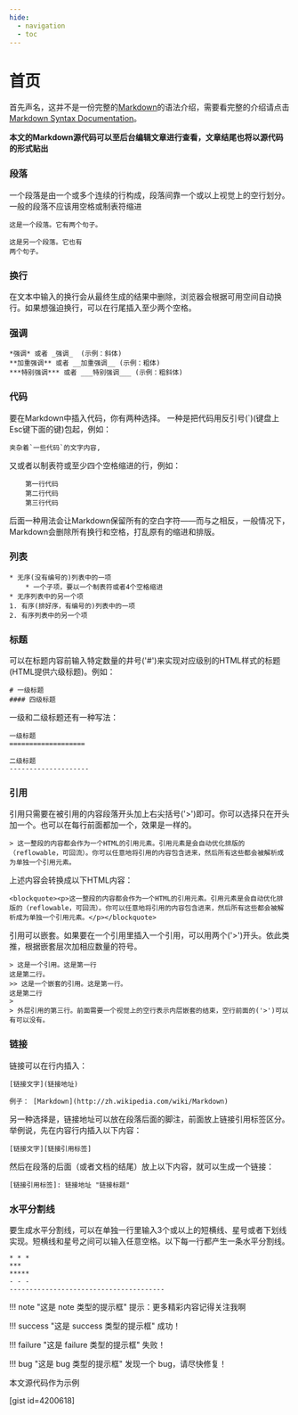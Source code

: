 ```yaml
---
hide:
  - navigation
  - toc
---
```


# 首页
首先声名，这并不是一份完整的[Markdown][1]的语法介绍，需要看完整的介绍请点击[Markdown Syntax Documentation][2]。

**本文的Markdown源代码可以至后台编辑文章进行查看，文章结尾也将以源代码的形式贴出**

### 段落

一个段落是由一个或多个连续的行构成，段落间靠一个或以上视觉上的空行划分。一般的段落不应该用空格或制表符缩进

    这是一个段落。它有两个句子。
    
    这是另一个段落。它也有 
    两个句子。
    

### 换行

在文本中输入的换行会从最终生成的结果中删除，浏览器会根据可用空间自动换行。如果想强迫换行，可以在行尾插入至少两个空格。

### 强调

    *强调* 或者 _强调_  (示例：斜体)
    **加重强调** 或者 __加重强调__ (示例：粗体)
    ***特别强调*** 或者 ___特别强调___ (示例：粗斜体)
    

### 代码

要在Markdown中插入代码，你有两种选择。 一种是把代码用反引号(`)(键盘上Esc键下面的键)包起，例如：

    夹杂着`一些代码`的文字内容,
    

又或者以制表符或至少四个空格缩进的行，例如：

        第一行代码
        第二行代码
        第三行代码
    

后面一种用法会让Markdown保留所有的空白字符——而与之相反，一般情况下，Markdown会删除所有换行和空格，打乱原有的缩进和排版。

### 列表

    * 无序(没有编号的)列表中的一项
        * 一个子项，要以一个制表符或者4个空格缩进
    * 无序列表中的另一个项
    1. 有序(排好序，有编号的)列表中的一项
    2. 有序列表中的另一个项
    

### 标题

可以在标题内容前输入特定数量的井号('#')来实现对应级别的HTML样式的标题(HTML提供六级标题)。例如：

    # 一级标题
    #### 四级标题
    

一级和二级标题还有一种写法：

    一级标题
    ===================
    
    二级标题
    --------------------
    

### 引用

引用只需要在被引用的内容段落开头加上右尖括号('>')即可。你可以选择只在开头加一个。也可以在每行前面都加一个，效果是一样的。

    > 这一整段的内容都会作为一个HTML的引用元素。引用元素是会自动优化排版的（reflowable，可回流）。你可以任意地将引用的内容包含进来，然后所有这些都会被解析成为单独一个引用元素。
    

上述内容会转换成以下HTML内容：

    <blockquote><p>这一整段的内容都会作为一个HTML的引用元素。引用元素是会自动优化排版的（reflowable，可回流）。你可以任意地将引用的内容包含进来，然后所有这些都会被解析成为单独一个引用元素。</p></blockquote>
    

引用可以嵌套。如果要在一个引用里插入一个引用，可以用两个('>')开头。依此类推，根据嵌套层次加相应数量的符号。

    > 这是一个引用。这是第一行
    这是第二行。
    >> 这是一个嵌套的引用。这是第一行。
    这是第二行
    > 
    > 外层引用的第三行。前面需要一个视觉上的空行表示内层嵌套的结束，空行前面的('>')可以有可以没有。
    

### 链接

链接可以在行内插入：

    [链接文字](链接地址)
    
    例子： [Markdown](http://zh.wikipedia.com/wiki/Markdown)
    

另一种选择是，链接地址可以放在段落后面的脚注，前面放上链接引用标签区分。举例说，先在内容行内插入以下内容：

    [链接文字][链接引用标签]
    

然后在段落的后面（或者文档的结尾）放上以下内容，就可以生成一个链接：

    [链接引用标签]: 链接地址 "链接标题"
    

### 水平分割线

要生成水平分割线，可以在单独一行里输入3个或以上的短横线、星号或者下划线实现。短横线和星号之间可以输入任意空格。以下每一行都产生一条水平分割线。

    * * *
    ***
    *****
    - - -
    ---------------------------------------

!!! note "这是 note 类型的提示框"
提示：更多精彩内容记得关注我啊

!!! success "这是 success 类型的提示框"
成功！

!!! failure "这是 failure 类型的提示框"
失败！

!!! bug "这是 bug 类型的提示框"
发现一个 bug，请尽快修复！


本文源代码作为示例

[gist id=4200618]

 [1]: http://daringfireball.net/projects/markdown/
 [2]: http://daringfireball.net/projects/markdown/syntax